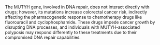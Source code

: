 The MUTYH gene, involved in DNA repair, does not interact directly with drugs; however, its mutations increase colorectal cancer risk, indirectly affecting the pharmacogenetic response to chemotherapy drugs like fluorouracil and cyclophosphamide. These drugs impede cancer growth by disrupting DNA processes, and individuals with MUTYH-associated polyposis may respond differently to these treatments due to their compromised DNA repair capabilities.